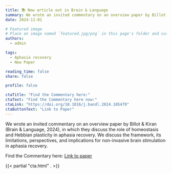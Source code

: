 ```yaml
---
title: 📚 New article out in Brain & Language
summary: We wrote an invited commentary on an overview paper by Billot & Kiran (Brain & Language, 2024), in which they discuss the role of homeostasis and Hebbian plasticity in aphasia recovery. We discuss the framework, its limitations, perspectives, and implications for non-invasive brain stimulation in aphasia recovery.
date: 2024-11-01

# Featured image
# Place an image named `featured.jpg/png` in this page's folder and customize its options here.
authors:
  - admin

tags:
  - Aphasia recovery
  - New Paper

reading_time: false
share: false

profile: false

ctaTitle: "Find the Commentary here:"
ctaText: "Find the Commentary here now:"
ctaLink: "https://doi.org/10.1016/j.bandl.2024.105479"
ctaButtonText: "Link to Paper"
---
```


We wrote an invited commentary on an overview paper by Billot & Kiran (Brain & Language, 2024), in which they discuss the role of homeostasis and Hebbian plasticity in aphasia recovery. We discuss the framework, its limitations, perspectives, and implications for non-invasive brain stimulation in aphasia recovery.

Find the Commentary here: [Link to paper](https://doi.org/10.1016/j.bandl.2024.105479)

{{< partial "cta.html" . >}}